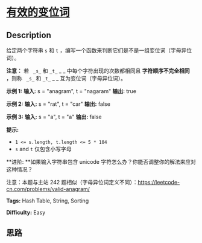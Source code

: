 # [有效的变位词][title]

## Description

给定两个字符串 `s` 和 `t` ，编写一个函数来判断它们是不是一组变位词（字母异位词）。

**注意：** 若 ` _s_` 和 `_t_` _ _ 中每个字符出现的次数都相同且 **字符顺序不完全相同** ，则称 ` _s_` 和 `_t_` _
_ 互为变位词（字母异位词）。



**示例  1:**
            **输入:** s = "anagram", t = "nagaram"    **输出:** true    

**示例 2:**
            **输入:** s = "rat", t = "car"    **输出:** false

**示例 3:**
            **输入:** s = "a", t = "a"    **输出:** false



**提示:**

  * `1 <= s.length, t.length <= 5 * 104`
  * `s` and `t` 仅包含小写字母



**进阶:  **如果输入字符串包含 unicode 字符怎么办？你能否调整你的解法来应对这种情况？



注意：本题与主站 242 题相似（字母异位词定义不同）：<https://leetcode-cn.com/problems/valid-anagram/>


**Tags:** Hash Table, String, Sorting

**Difficulty:** Easy

## 思路

[title]: https://leetcode-cn.com/problems/dKk3P7
